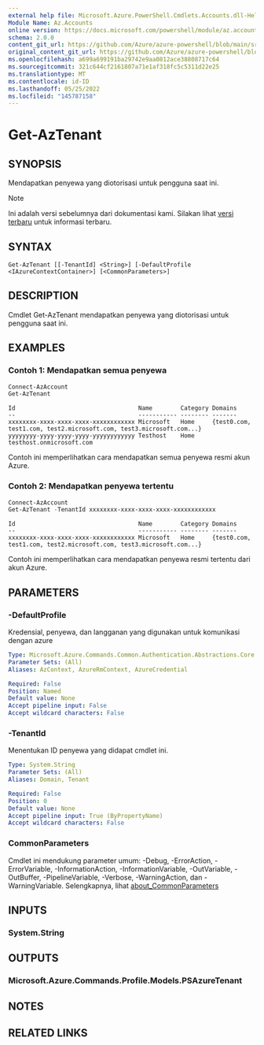 ```yaml
---
external help file: Microsoft.Azure.PowerShell.Cmdlets.Accounts.dll-Help.xml
Module Name: Az.Accounts
online version: https://docs.microsoft.com/powershell/module/az.accounts/get-aztenant
schema: 2.0.0
content_git_url: https://github.com/Azure/azure-powershell/blob/main/src/Accounts/Accounts/help/Get-AzTenant.md
original_content_git_url: https://github.com/Azure/azure-powershell/blob/main/src/Accounts/Accounts/help/Get-AzTenant.md
ms.openlocfilehash: a699a699191ba29742e9aa0812ace38808717c64
ms.sourcegitcommit: 321c644cf2161807a71e1af318fc5c5311d22e25
ms.translationtype: MT
ms.contentlocale: id-ID
ms.lasthandoff: 05/25/2022
ms.locfileid: "145787158"
---
```

# Get-AzTenant

## SYNOPSIS
Mendapatkan penyewa yang diotorisasi untuk pengguna saat ini.

> [!NOTE]
>Ini adalah versi sebelumnya dari dokumentasi kami. Silakan lihat [versi terbaru](/powershell/module/az.accounts/get-aztenant) untuk informasi terbaru.

## SYNTAX

```
Get-AzTenant [[-TenantId] <String>] [-DefaultProfile <IAzureContextContainer>] [<CommonParameters>]
```

## DESCRIPTION
Cmdlet Get-AzTenant mendapatkan penyewa yang diotorisasi untuk pengguna saat ini.

## EXAMPLES

### Contoh 1: Mendapatkan semua penyewa
```powershell
Connect-AzAccount
Get-AzTenant
```

```Output
Id                                   Name        Category Domains
--                                   ----------- -------- -------
xxxxxxxx-xxxx-xxxx-xxxx-xxxxxxxxxxxx Microsoft   Home     {test0.com, test1.com, test2.microsoft.com, test3.microsoft.com...}
yyyyyyyy-yyyy-yyyy-yyyy-yyyyyyyyyyyy Testhost    Home     testhost.onmicrosoft.com
```

Contoh ini memperlihatkan cara mendapatkan semua penyewa resmi akun Azure.

### Contoh 2: Mendapatkan penyewa tertentu
```powershell
Connect-AzAccount
Get-AzTenant -TenantId xxxxxxxx-xxxx-xxxx-xxxx-xxxxxxxxxxxx
```

```Output
Id                                   Name        Category Domains
--                                   ----------- -------- -------
xxxxxxxx-xxxx-xxxx-xxxx-xxxxxxxxxxxx Microsoft   Home     {test0.com, test1.com, test2.microsoft.com, test3.microsoft.com...}
```

Contoh ini memperlihatkan cara mendapatkan penyewa resmi tertentu dari akun Azure.

## PARAMETERS

### -DefaultProfile
Kredensial, penyewa, dan langganan yang digunakan untuk komunikasi dengan azure

```yaml
Type: Microsoft.Azure.Commands.Common.Authentication.Abstractions.Core.IAzureContextContainer
Parameter Sets: (All)
Aliases: AzContext, AzureRmContext, AzureCredential

Required: False
Position: Named
Default value: None
Accept pipeline input: False
Accept wildcard characters: False
```

### -TenantId
Menentukan ID penyewa yang didapat cmdlet ini.

```yaml
Type: System.String
Parameter Sets: (All)
Aliases: Domain, Tenant

Required: False
Position: 0
Default value: None
Accept pipeline input: True (ByPropertyName)
Accept wildcard characters: False
```

### CommonParameters
Cmdlet ini mendukung parameter umum: -Debug, -ErrorAction, -ErrorVariable, -InformationAction, -InformationVariable, -OutVariable, -OutBuffer, -PipelineVariable, -Verbose, -WarningAction, dan -WarningVariable. Selengkapnya, lihat [about_CommonParameters](http://go.microsoft.com/fwlink/?LinkID=113216)

## INPUTS

### System.String

## OUTPUTS

### Microsoft.Azure.Commands.Profile.Models.PSAzureTenant

## NOTES

## RELATED LINKS
